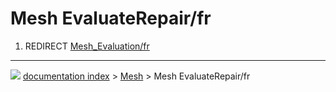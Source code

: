 # Mesh EvaluateRepair/fr
1.  REDIRECT [Mesh_Evaluation/fr](Mesh_Evaluation/fr.md)



---
![](images/Button_right.svg) [documentation index](../README.md) > [Mesh](Mesh_Workbench.md) > Mesh EvaluateRepair/fr
